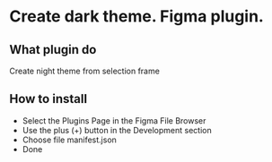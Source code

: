 # Create dark theme. Figma plugin. 

## What plugin do
Create night theme from selection frame

## How to install
* Select the Plugins Page in the Figma File Browser
* Use the plus (+) button in the Development section
* Choose file manifest.json 
* Done